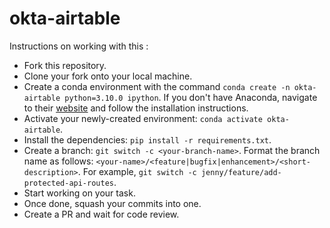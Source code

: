 # okta-airtable

Instructions on working with this :

- Fork this repository.
- Clone your fork onto your local machine.
- Create a conda environment with the command `conda create -n okta-airtable python=3.10.0 ipython`. If you don't have Anaconda, navigate to their [website](https://www.anaconda.com/) and follow the installation instructions.
- Activate your newly-created environment: `conda activate okta-airtable`.
- Install the dependencies: `pip install -r requirements.txt`.
- Create a branch: `git switch -c <your-branch-name>`. Format the branch name as follows: `<your-name>/<feature|bugfix|enhancement>/<short-description>`. For example, `git switch -c jenny/feature/add-protected-api-routes`.
- Start working on your task.
- Once done, squash your commits into one.
- Create a PR and wait for code review.
